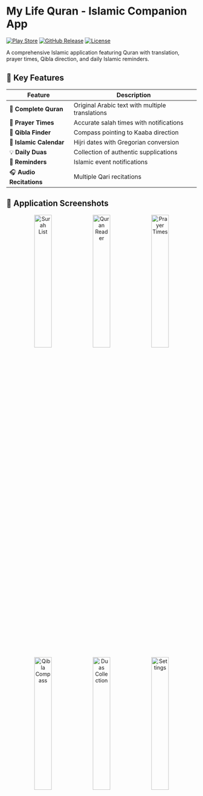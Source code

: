 # My Life Quran - Islamic Companion App

[![Play Store](https://img.shields.io/badge/Download-Play_Store-brightgreen)](https://play.google.com/store/apps/details?id=com.developerali.mylifequran)
[![GitHub Release](https://img.shields.io/github/v/release/sksultanali/MLQ_Final)](https://github.com/sksultanali/MLQ_Final/releases/latest)
[![License](https://img.shields.io/badge/License-MIT-blue.svg)](https://opensource.org/licenses/MIT)

A comprehensive Islamic application featuring Quran with translation, prayer times, Qibla direction, and daily Islamic reminders.

## 🌟 Key Features

| Feature | Description |
|---------|-------------|
| 📖 **Complete Quran** | Original Arabic text with multiple translations |
| 🕌 **Prayer Times** | Accurate salah times with notifications |
| 🧭 **Qibla Finder** | Compass pointing to Kaaba direction |
| 📅 **Islamic Calendar** | Hijri dates with Gregorian conversion |
| 💡 **Daily Duas** | Collection of authentic supplications |
| 🔔 **Reminders** | Islamic event notifications |
| 🎧 **Audio Recitations** | Multiple Qari recitations |

## 📸 Application Screenshots

<div align="center">
  <img src="https://via.placeholder.com/300x600/2d3748/ffffff?text=Surah+List" width="30%" alt="Surah List">
  <img src="https://via.placeholder.com/300x600/4a5568/ffffff?text=Quran+Reader" width="30%" alt="Quran Reader"> 
  <img src="https://via.placeholder.com/300x600/718096/ffffff?text=Prayer+Times" width="30%" alt="Prayer Times">
  <img src="https://via.placeholder.com/300x600/1a365d/ffffff?text=Qibla+Compass" width="30%" alt="Qibla Compass">
  <img src="https://via.placeholder.com/300x600/322659/ffffff?text=Duas+Collection" width="30%" alt="Duas Collection">
  <img src="https://via.placeholder.com/300x600/553c9a/ffffff?text=Settings" width="30%" alt="Settings">
</div>
